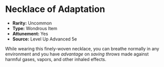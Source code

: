 # Necklace of Adaptation

- **Rarity:** Uncommon
- **Type:** Wondrous Item
- **Attunement:** Yes
- **Source:** Level Up Advanced 5e

While wearing this finely-woven necklace, you can breathe normally in any environment and you have _advantage_  on _saving throws_  made against harmful gases, vapors, and other inhaled effects.
